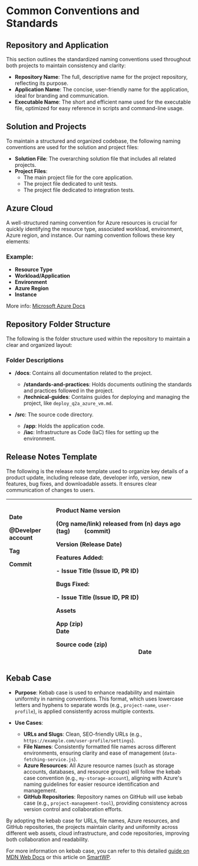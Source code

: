 # Common Conventions and Standards


## Repository and Application

This section outlines the standardized naming conventions used throughout both projects to maintain consistency and clarity:

- **Repository Name**: The full, descriptive name for the project repository, reflecting its purpose.
- **Application Name**: The concise, user-friendly name for the application, ideal for branding and communication.
- **Executable Name**: The short and efficient name used for the executable file, optimized for easy reference in scripts and command-line usage.

## Solution and Projects

To maintain a structured and organized codebase, the following naming conventions are used for the solution and project files:

- **Solution File**: The overarching solution file that includes all related projects.
- **Project Files**:
  - The main project file for the core application.
  - The project file dedicated to unit tests.
  - The project file dedicated to integration tests.

## Azure Cloud

A well-structured naming convention for Azure resources is crucial for quickly identifying the resource type, associated workload, environment, Azure region, and instance. Our naming convention follows these key elements:

### Example:

- **Resource Type**
- **Workload/Application**
- **Environment**
- **Azure Region**
- **Instance**

More info: [Microsoft Azure Docs](https://learn.microsoft.com/en-us/azure/cloud-adoption-framework/ready/azure-best-practices/resource-naming)

## Repository Folder Structure

The following is the folder structure used within the repository to maintain a clear and organized layout:

### Folder Descriptions

- **/docs**: Contains all documentation related to the project.
  - **/standards-and-practices**: Holds documents outlining the standards and practices followed in the project.
  - **/technical-guides**: Contains guides for deploying and managing the project, like `deploy_q2a_azure_vm.md`.
  
- **/src**: The source code directory.
  - **/app**: Holds the application code.
  - **/iac**: Infrastructure as Code (IaC) files for setting up the environment.


## Release Notes Template 
The following is the release note template used to organize key details of a product update, including release date, developer info, version, new features, bug fixes, and downloadable assets. It ensures clear communication of changes to users.

|<p>**Date**</p><p>**@Develper account**</p><p> **Tag**</p><p> **Commit** <br />&nbsp;<br /> <br />&nbsp;<br /><br />&nbsp;<br /><br />&nbsp;<br /><br />&nbsp;<br /><br />&nbsp;<br />  </p>|<p>**Product Name version** </p><p> (Org name/link) released from (n) days ago &nbsp; &nbsp; (tag) &nbsp; &nbsp; &nbsp; &nbsp; (commit) </p><p></p><p> Version (Release Date)</p><p></p><p>**Features Added:**</p><p>- Issue Title (Issue ID, PR ID) </p><p></p><p>**Bugs Fixed:**</p><p>- Issue Title (Issue ID, PR ID) </p><p></p><p>**Assets**</p><p> App (zip)	&nbsp;&nbsp;&nbsp;&nbsp;&nbsp;&nbsp;&nbsp;&nbsp;&nbsp;&nbsp;&nbsp;&nbsp;&nbsp;&nbsp;&nbsp;&nbsp;&nbsp;&nbsp;&nbsp;&nbsp;&nbsp;&nbsp;&nbsp;&nbsp;&nbsp;&nbsp;&nbsp;&nbsp;&nbsp;&nbsp;&nbsp;&nbsp;&nbsp;&nbsp;&nbsp;&nbsp;&nbsp;&nbsp;&nbsp;&nbsp;&nbsp;&nbsp;&nbsp;&nbsp;&nbsp;&nbsp;&nbsp;&nbsp;&nbsp;&nbsp;&nbsp;&nbsp;&nbsp;&nbsp;&nbsp;&nbsp;&nbsp;&nbsp;&nbsp;&nbsp;&nbsp;&nbsp;&nbsp;&nbsp; Date </p><p> Source code (zip) &nbsp;&nbsp;&nbsp;&nbsp;&nbsp;&nbsp;&nbsp;&nbsp;&nbsp;&nbsp;&nbsp;&nbsp;&nbsp;&nbsp;&nbsp;&nbsp;&nbsp;&nbsp;&nbsp;&nbsp;&nbsp;&nbsp;&nbsp;&nbsp;&nbsp;&nbsp;&nbsp;&nbsp;&nbsp;&nbsp;&nbsp;&nbsp;&nbsp;&nbsp;&nbsp;&nbsp;&nbsp;&nbsp;&nbsp;&nbsp;&nbsp;&nbsp;&nbsp;&nbsp;&nbsp;&nbsp;&nbsp;&nbsp;&nbsp;&nbsp;&nbsp;&nbsp;Date</p><p></p>|
| :- | :- |

## Kebab Case

- **Purpose**: Kebab case is used to enhance readability and maintain uniformity in naming conventions. This format, which uses lowercase letters and hyphens to separate words (e.g., `project-name`, `user-profile`), is applied consistently across multiple contexts.

- **Use Cases**:
  - **URLs and Slugs**: Clean, SEO-friendly URLs (e.g., `https://example.com/user-profile/settings`).
  - **File Names**: Consistently formatted file names across different environments, ensuring clarity and ease of management (`data-fetching-service.js`).
  - **Azure Resources**: All Azure resource names (such as storage accounts, databases, and resource groups) will follow the kebab case convention (e.g., `my-storage-account`), aligning with Azure's naming guidelines for easier resource identification and management.
  - **GitHub Repositories**: Repository names on GitHub will use kebab case (e.g., `project-management-tool`), providing consistency across version control and collaboration efforts.

By adopting the kebab case for URLs, file names, Azure resources, and GitHub repositories, the projects maintain clarity and uniformity across different web assets, cloud infrastructure, and code repositories, improving both collaboration and readability.

For more information on kebab case, you can refer to this detailed [guide on MDN Web Docs](https://developer.mozilla.org/en-US/docs/Glossary/Kebab_case) or this article on [SmartWP](https://smartwp.com/kebab-case/).
